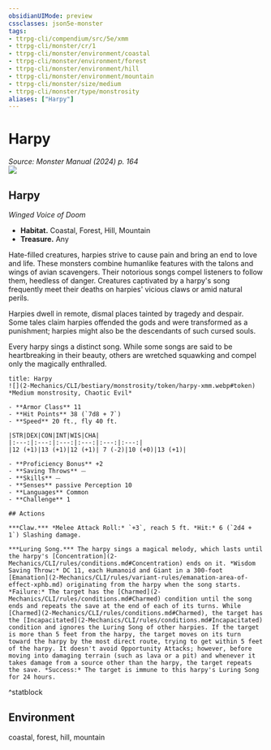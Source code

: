 ```yaml
---
obsidianUIMode: preview
cssclasses: json5e-monster
tags:
- ttrpg-cli/compendium/src/5e/xmm
- ttrpg-cli/monster/cr/1
- ttrpg-cli/monster/environment/coastal
- ttrpg-cli/monster/environment/forest
- ttrpg-cli/monster/environment/hill
- ttrpg-cli/monster/environment/mountain
- ttrpg-cli/monster/size/medium
- ttrpg-cli/monster/type/monstrosity
aliases: ["Harpy"]
---
```

# Harpy
*Source: Monster Manual (2024) p. 164*  
![](2-Mechanics/CLI/books/monster-manual-2025/img/harpy.webp#right)

## Harpy

*Winged Voice of Doom*

- **Habitat.** Coastal, Forest, Hill, Mountain  
- **Treasure.** Any  

Hate-filled creatures, harpies strive to cause pain and bring an end to love and life. These monsters combine humanlike features with the talons and wings of avian scavengers. Their notorious songs compel listeners to follow them, heedless of danger. Creatures captivated by a harpy's song frequently meet their deaths on harpies' vicious claws or amid natural perils.

Harpies dwell in remote, dismal places tainted by tragedy and despair. Some tales claim harpies offended the gods and were transformed as a punishment; harpies might also be the descendants of such cursed souls.

Every harpy sings a distinct song. While some songs are said to be heartbreaking in their beauty, others are wretched squawking and compel only the magically enthralled.

```ad-statblock
title: Harpy
![](2-Mechanics/CLI/bestiary/monstrosity/token/harpy-xmm.webp#token)
*Medium monstrosity, Chaotic Evil*

- **Armor Class** 11 
- **Hit Points** 38 (`7d8 + 7`) 
- **Speed** 20 ft., fly 40 ft.

|STR|DEX|CON|INT|WIS|CHA|
|:---:|:---:|:---:|:---:|:---:|:---:|
|12 (+1)|13 (+1)|12 (+1)| 7 (-2)|10 (+0)|13 (+1)|

- **Proficiency Bonus** +2
- **Saving Throws** ⏤
- **Skills** ⏤
- **Senses** passive Perception 10
- **Languages** Common
- **Challenge** 1

## Actions

***Claw.*** *Melee Attack Roll:* `+3`, reach 5 ft. *Hit:* 6 (`2d4 + 1`) Slashing damage.

***Luring Song.*** The harpy sings a magical melody, which lasts until the harpy's [Concentration](2-Mechanics/CLI/rules/conditions.md#Concentration) ends on it. *Wisdom Saving Throw:* DC 11, each Humanoid and Giant in a 300-foot [Emanation](2-Mechanics/CLI/rules/variant-rules/emanation-area-of-effect-xphb.md) originating from the harpy when the song starts. *Failure:* The target has the [Charmed](2-Mechanics/CLI/rules/conditions.md#Charmed) condition until the song ends and repeats the save at the end of each of its turns. While [Charmed](2-Mechanics/CLI/rules/conditions.md#Charmed), the target has the [Incapacitated](2-Mechanics/CLI/rules/conditions.md#Incapacitated) condition and ignores the Luring Song of other harpies. If the target is more than 5 feet from the harpy, the target moves on its turn toward the harpy by the most direct route, trying to get within 5 feet of the harpy. It doesn't avoid Opportunity Attacks; however, before moving into damaging terrain (such as lava or a pit) and whenever it takes damage from a source other than the harpy, the target repeats the save. *Success:* The target is immune to this harpy's Luring Song for 24 hours.
```
^statblock

## Environment

coastal, forest, hill, mountain